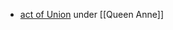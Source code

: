 - [act of Union](https://www.bbc.co.uk/history/british/empire_seapower/acts_of_union_01.shtml) under [[Queen Anne]]